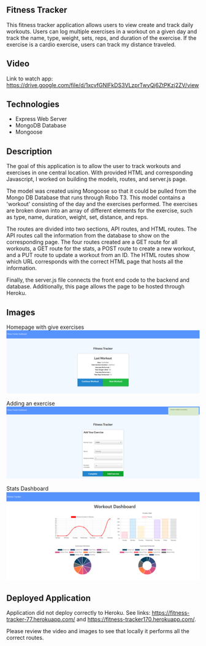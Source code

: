 ## Fitness Tracker
 
This fitness tracker application allows users to view create and track daily workouts. Users can log multiple exercises in a workout on a given day and track the name, type, weight, sets, reps, and duration of the exercise. If the exercise is a cardio exercise, users can track my distance traveled.
 
## Video 
Link to watch app: https://drive.google.com/file/d/1xcvfGNlFkDS3VLzprTwyQj6ZtPKzj2ZV/view 
 
## Technologies 
<ul>
    <li> Express Web Server </li>
    <li> MongoDB Database </li>
    <li> Mongoose </li>
</ul>
 
## Description 
 
The goal of this application is to allow the user to track workouts and exercises in one central location. With provided HTML and corresponding Javascript, I worked on building the models, routes, and server.js page. 
 
The model was created using Mongoose so that it could be pulled from the Mongo DB Database that runs through Robo T3. This model contains a 'workout' consisting of the day and the exercises performed. The exercises are broken down into an array of different elements for the exercise, such as type, name, duration, weight, set, distance, and reps. 
 
The routes are divided into two sections, API routes, and HTML routes. The API routes call the information from the database to show on the corresponding page. The four routes created are a GET route for all workouts, a GET route for the stats, a POST route to create a new workout, and a PUT route to update a workout from an ID.  The HTML routes show which URL corresponds with the correct HTML page that hosts all the information. 
 
Finally, the server.js file connects the front end code to the backend and database. Additionally, this page allows the page to be hosted through Heroku. 


## Images

Homepage with give exercises
<img src="images\fitness tracker.png">

Adding an exercise 
<img src="images\exercise.png">

Stats Dashboard
<img src="images\dashboard.png">

## Deployed Application 

Application did not deploy correctly to Heroku. See links:
https://fitness-tracker-77.herokuapp.com/ and https://fitness-tracker170.herokuapp.com/.  

Please review the video and images to see that locally it performs all the correct routes. 